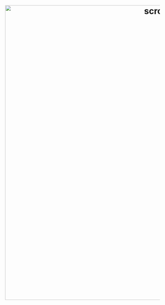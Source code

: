 <h1 align="center">
    <a href="https://github.com/fehawen/dotfiles">
        <img alt="scrot" src="https://user-images.githubusercontent.com/36552788/125330488-22258700-e347-11eb-99b5-7ff7d1bab47d.png" width="960">
    </a>
    <br>
</h1>
